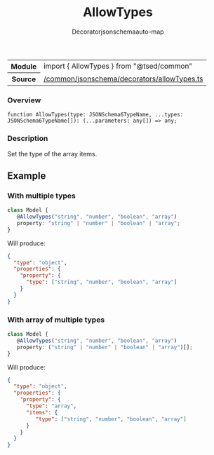 
<header class="symbol-info-header"><h1 id="allowtypes">AllowTypes</h1><label class="symbol-info-type-label decorator">Decorator</label><label class="api-type-label jsonschema" title="jsonschema">jsonschema</label><label class="api-type-label auto-map" title="The data will be stored on the right place according to the type and collectionType (primitive or collection).">auto-map</label></header>
<!-- summary -->
<section class="symbol-info"><table class="is-full-width"><tbody><tr><th>Module</th><td><div class="lang-typescript"><span class="token keyword">import</span> { AllowTypes }&nbsp;<span class="token keyword">from</span>&nbsp;<span class="token string">"@tsed/common"</span></div></td></tr><tr><th>Source</th><td><a href="https://github.com/Romakita/ts-express-decorators/blob/v4.17.0/src//common/jsonschema/decorators/allowTypes.ts#L0-L0">/common/jsonschema/decorators/allowTypes.ts</a></td></tr></tbody></table></section>
<!-- overview -->


### Overview


<pre><code class="typescript-lang ">function <span class="token function">AllowTypes</span><span class="token punctuation">(</span>type<span class="token punctuation">:</span> JSONSchema6TypeName<span class="token punctuation">,</span> ...types<span class="token punctuation">:</span> JSONSchema6TypeName<span class="token punctuation">[</span><span class="token punctuation">]</span><span class="token punctuation">)</span><span class="token punctuation">:</span> <span class="token punctuation">(</span>...parameters<span class="token punctuation">:</span> <span class="token keyword">any</span><span class="token punctuation">[</span><span class="token punctuation">]</span><span class="token punctuation">)</span> => <span class="token keyword">any</span><span class="token punctuation">;</span></code></pre>


<!-- Parameters -->

<!-- Description -->


### Description

Set the type of the array items.

## Example
### With multiple types

```typescript
class Model {
   @AllowTypes("string", "number", "boolean", "array")
   property: "string" | "number" | "boolean" | "array";
}
```

Will produce:

```json
{
  "type": "object",
  "properties": {
    "property": {
      "type": ["string", "number", "boolean", "array"]
    }
  }
}
```

### With array of multiple types

```typescript
class Model {
   @AllowTypes("string", "number", "boolean", "array")
   property: ("string" | "number" | "boolean" | "array")[];
}
```

Will produce:

```json
{
  "type": "object",
  "properties": {
    "property": {
      "type": "array",
      "items": {
         "type": ["string", "number", "boolean", "array"]
      }
    }
  }
}
```

<!-- Members -->

